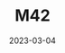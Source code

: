---
layout: image
title: M42
date: 2023-03-04
image: M42.png
gear:
- ref: azgti
- ref: gt71
- ref: 6aiii
- ref: a6000
  settings:
    exposure: 20s
    binning: 1x
    frames:
      units: ""
      lights: 10
      darks: 10
- ref: optilonguhc
catalogues:
- Messier
- NGC
targets:
- M42
- M43
---